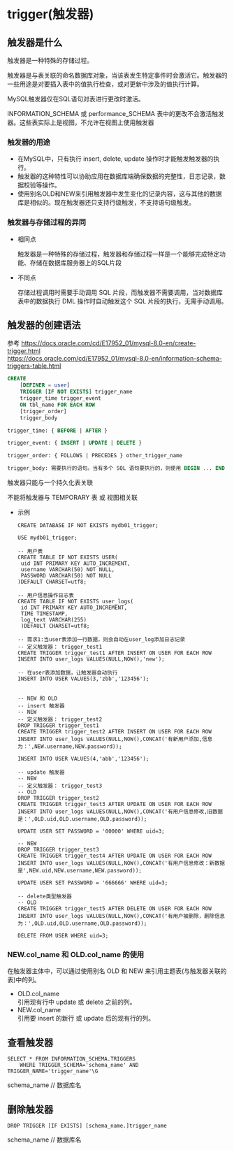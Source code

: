 # trigger(触发器)

## 触发器是什么
触发器是一种特殊的存储过程。

触发器是与表关联的命名数据库对象，当该表发生特定事件时会激活它。触发器的一些用途是对要插入表中的值执行检查，或对更新中涉及的值执行计算。

MySQL触发器仅在SQL语句对表进行更改时激活。

INFORMATION_SCHEMA 或 performance_SCHEMA 表中的更改不会激活触发器。这些表实际上是视图，不允许在视图上使用触发器


### 触发器的用途
* 在MySQL中，只有执行 insert, delete, update 操作时才能触发触发器的执行。
* 触发器的这种特性可以协助应用在数据库端确保数据的完整性，日志记录，数据校验等操作。
* 使用别名OLD和NEW来引用触发器中发生变化的记录内容，这与其他的数据库是相似的。现在触发器还只支持行级触发，不支持语句级触发。


### 触发器与存储过程的异同
* 相同点
    
    触发器是一种特殊的存储过程，触发器和存储过程一样是一个能够完成特定功能、存储在数据库服务器上的SQL片段

* 不同点

    存储过程调用时需要手动调用 SQL 片段，而触发器不需要调用，当对数据库表中的数据执行 DML 操作时自动触发这个 SQL 片段的执行，无需手动调用。
    
## 触发器的创建语法
参考 https://docs.oracle.com/cd/E17952_01/mysql-8.0-en/create-trigger.html  
https://docs.oracle.com/cd/E17952_01/mysql-8.0-en/information-schema-triggers-table.html

```sql
CREATE
    [DEFINER = user]
    TRIGGER [IF NOT EXISTS] trigger_name
    trigger_time trigger_event
    ON tbl_name FOR EACH ROW
    [trigger_order]
    trigger_body

trigger_time: { BEFORE | AFTER }

trigger_event: { INSERT | UPDATE | DELETE }

trigger_order: { FOLLOWS | PRECEDES } other_trigger_name

trigger_body: 需要执行的语句。当有多个 SQL 语句要执行的，则使用 BEGIN ... END 包裹
```
触发器只能与一个持久化表关联

不能将触发器与 TEMPORARY 表 或 视图相关联

* 示例
    ```mysql
    CREATE DATABASE IF NOT EXISTS mydb01_trigger;

    USE mydb01_trigger;

    -- 用户表
    CREATE TABLE IF NOT EXISTS USER(
     uid INT PRIMARY KEY AUTO_INCREMENT,
     username VARCHAR(50) NOT NULL,
     PASSWORD VARCHAR(50) NOT NULL
    )DEFAULT CHARSET=utf8;

    -- 用户信息操作日志表
    CREATE TABLE IF NOT EXISTS user_logs(
     id INT PRIMARY KEY AUTO_INCREMENT,
     TIME TIMESTAMP,
     log_text VARCHAR(255)
     )DEFAULT CHARSET=utf8;
     
    -- 需求1:当user表添加一行数据，则会自动在user_log添加日志记录
    -- 定义触发器： trigger_test1
    CREATE TRIGGER trigger_test1 AFTER INSERT ON USER FOR EACH ROW
    INSERT INTO user_logs VALUES(NULL,NOW(),'new');

    -- 在user表添加数据，让触发器自动执行
    INSERT INTO USER VALUES(3,'zbb','123456');
     
     
    -- NEW 和 OLD
    -- insert 触发器
    -- NEW
    -- 定义触发器： trigger_test2
    DROP TRIGGER trigger_test1
    CREATE TRIGGER trigger_test2 AFTER INSERT ON USER FOR EACH ROW
    INSERT INTO user_logs VALUES(NULL,NOW(),CONCAT('有新用户添加,信息为：',NEW.username,NEW.password));

    INSERT INTO USER VALUES(4,'abb','123456');

    -- update 触发器
    -- NEW
    -- 定义触发器： trigger_test3
    -- OLD
    DROP TRIGGER trigger_test2
    CREATE TRIGGER trigger_test3 AFTER UPDATE ON USER FOR EACH ROW
    INSERT INTO user_logs VALUES(NULL,NOW(),CONCAT('有用户信息修改,旧数据是：',OLD.uid,OLD.username,OLD.password));

    UPDATE USER SET PASSWORD = '00000' WHERE uid=3;

    -- NEW
    DROP TRIGGER trigger_test3
    CREATE TRIGGER trigger_test4 AFTER UPDATE ON USER FOR EACH ROW
    INSERT INTO user_logs VALUES(NULL,NOW(),CONCAT('有用户信息修改：新数据是',NEW.uid,NEW.username,NEW.password));

    UPDATE USER SET PASSWORD = '666666' WHERE uid=3;

    -- delete类型触发器
    -- OLD
    CREATE TRIGGER trigger_test5 AFTER DELETE ON USER FOR EACH ROW
    INSERT INTO user_logs VALUES(NULL,NOW(),CONCAT('有用户被删除，删除信息为：',OLD.uid,OLD.username,OLD.password));

    DELETE FROM USER WHERE uid=3;
    ```

### NEW.col_name 和 OLD.col_name 的使用

在触发器主体中，可以通过使用别名 OLD 和 NEW 来引用主题表(与触发器关联的表)中的列。  
* OLD.col_name  
    引用现有行中 update 或 delete 之前的列。  
* NEW.col_name  
    引用要 insert 的新行 或 update 后的现有行的列。  


## 查看触发器
```mysql
SELECT * FROM INFORMATION_SCHEMA.TRIGGERS
    WHERE TRIGGER_SCHEMA='schema_name' AND TRIGGER_NAME='trigger_name'\G
```
schema_name  // 数据库名


## 删除触发器
```mysql
DROP TRIGGER [IF EXISTS] [schema_name.]trigger_name
```
schema_name  // 数据库名


